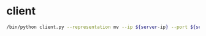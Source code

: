 # client

```bash
/bin/python client.py --representation mv --ip ${server-ip} --port ${server-port}
```